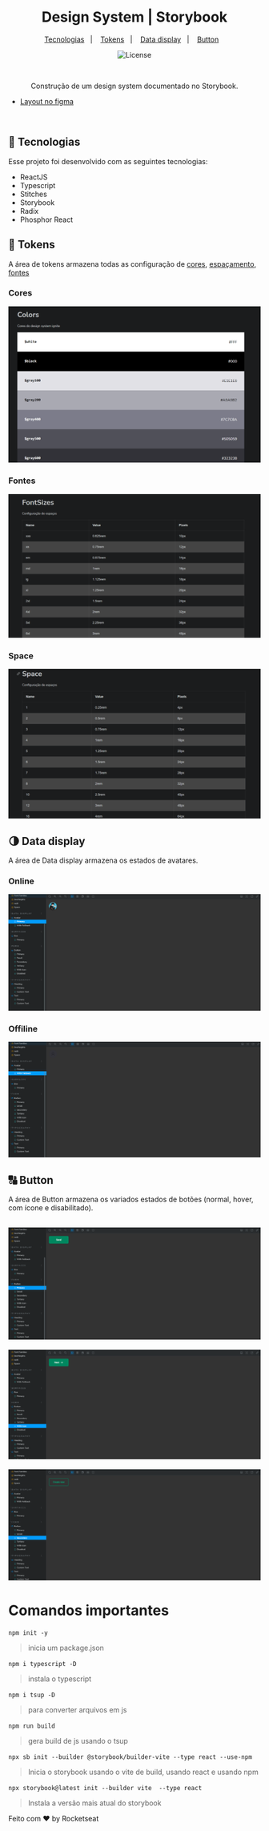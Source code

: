 <h1 align="center"> Design System | Storybook </h1>

<p align="center">
  <a href="#-tecnologias">Tecnologias</a>&nbsp;&nbsp;&nbsp;|&nbsp;&nbsp;&nbsp;
  <a href="#-tokens">Tokens</a>&nbsp;&nbsp;&nbsp;|&nbsp;&nbsp;&nbsp;
  <a href="#-datadisplay">Data display</a>&nbsp;&nbsp;&nbsp;|&nbsp;&nbsp;&nbsp;
  <a href="#-button">Button</a>&nbsp;&nbsp;&nbsp;
</p>

<p align="center">
  <img alt="License" src="https://img.shields.io/static/v1?label=license&message=MIT&color=49AA26&labelColor=000000">
</p>

<br>

<p align="center">
  Construção de um design system documentado no Storybook.
</p>

- [Layout no figma](https://www.figma.com/file/3YbR0qS6XhMwbNikCDrK6l/Ignite-Call-(Community)?type=design&mode=design&t=pOYgtMjE5z4ixhCt-0)

<br>

## 🚀 Tecnologias

Esse projeto foi desenvolvido com as seguintes tecnologias:

- ReactJS
- Typescript
- Stitches
- Storybook
- Radix
- Phosphor React

## 🎨 Tokens

A área de tokens armazena todas as configuração de <a href="#-cores">cores</a>, <a href="#-space">espaçamento</a>, <a href="#-fontes">fontes</a>

###  Cores 
  <div align="center">
    <img src="./assets/colors.png"/>
  </div>

  ### Fontes 
  <div align="center">
    <img src="./assets/font.png"/>
  </div>

  ### Space 
  <div align="center">
    <img src="./assets/space.png"/>
  </div>

## 🌗 Data display

A área de Data display armazena os estados de avatares.

  ### Online
  <div align="left">
    <img src="./assets/on.png"/>
  </div>

  ### Offiline
  <div align="left">
    <img src="./assets/off.png"/>
  </div>


## 🔠 Button

A área de Button armazena os variados estados de botões (normal, hover, com ícone e disabilitado).

<br>
  <div align="left">
    <img src="./assets/normal.png"/>
  </div>

  <br>
  <div align="left">
    <img src="./assets/icon.png"/>
  </div>

<br>
  <div align="left">
    <img src="./assets/two.png"/>
  </div>



# Comandos importantes

``` npm init -y ```
> inicia um package.json

``` npm i typescript -D ```
> instala o typescript 

``` npm i tsup -D ```
> para converter arquivos em js

``` npm run build ``` 
> gera build de js usando o tsup


``` npx sb init --builder @storybook/builder-vite --type react --use-npm ```
> Inicia o storybook usando o vite de build, usando react e usando npm

``` npx storybook@latest init --builder vite  --type react ```
> Instala a versão mais atual do storybook


Feito com ♥ by Rocketseat 

